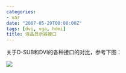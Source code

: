 ```yaml
---
categories:
- var
date: "2007-05-29T00:00:00Z"
tags: [dvi, vga, hdmi]
title: 液晶显示器接口
---
```


关于D-SUB和DVI的各种接口的对比，参考下图：

![](http://du1ab.one/images/2007/if.jpg)
